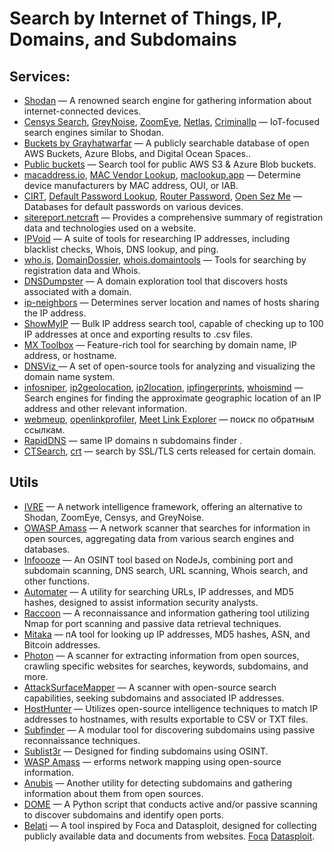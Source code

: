 # **Search by Internet of Things, IP, Domains, and Subdomains**

## Services:

* [Shodan](https://shodan.io/) — A renowned search engine for gathering information about internet-connected devices.
* [Censys Search](https://search.censys.io/), [GreyNoise](https://viz.greynoise.io/), [ZoomEye](https://www.zoomeye.org/), [Netlas](https://natlas.io/), [CriminalIp](https://www.criminalip.io/) — IoT-focused search engines similar to Shodan.
* [Buckets by Grayhatwarfar](https://buckets.grayhatwarfare.com/) — A publicly searchable database of open AWS Buckets, Azure Blobs, and Digital Ocean Spaces..
* [Public buckets](https://osint.sh/buckets/) — Search tool for public AWS S3 & Azure Blob buckets.
* [macaddress.io](https://macaddress.io/), [MAC Vendor Lookup](https://www.macvendorlookup.com/), [maclookup.app](https://maclookup.app/) — Determine device manufacturers by MAC address, OUI, or IAB.
* [CIRT](https://cirt.net/), [Default Password Lookup](https://www.fortypoundhead.com/tools\_dpw.asp), [Router Password](https://www.routerpasswords.com/), [Open Sez Me](https://open-sez.me/) — Databases for default passwords on various devices.
* [sitereport.netcraft](https://sitereport.netcraft.com/) — Provides a comprehensive summary of registration data and technologies used on a website.
* [IPVoid](http://www.ipvoid.com/) — A suite of tools for researching IP addresses, including blacklist checks, Whois, DNS lookup, and ping.
* [who.is](https://who.is/), [DomainDossier](https://centralops.net/co/DomainDossier.aspx), [whois.domaintools](https://whois.domaintools.com/) — Tools for searching by registration data and Whois.
* [DNSDumpster](https://dnsdumpster.com/) — A domain exploration tool that discovers hosts associated with a domain.
* [ip-neighbors](https://www.ip-neighbors.com/) — Determines server location and names of hosts sharing the IP address.
* [ShowMyIP](https://www.showmyip.com/bulk-ip-lookup/) — Bulk IP address search tool, capable of checking up to 100 IP addresses at once and exporting results to .csv files.
* [MX Toolbox](https://mxtoolbox.com/SuperTool.aspx) — Feature-rich tool for searching by domain name, IP address, or hostname.
* [DNSViz ](http://dnsviz.net/)— A set of open-source tools for analyzing and visualizing the domain name system.
* [infosniper](http://www.infosniper.net/), [ip2geolocation](https://ip2geolocation.com/), [ip2location](https://www.ip2location.com/demo), [ipfingerprints](https://www.ipfingerprints.com/), [whoismind](https://whoismind.com/) — Search engines for finding the approximate geographic location of an IP address and other relevant information.
* [webmeup](https://webmeup.com/), [openlinkprofiler](https://openlinkprofiler.org/), [Meet Link Explorer](https://moz.com/link-explorer) — поиск по обратным ссылкам.
* [RapidDNS](https://rapiddns.io/) — same IP domains n subdomains finder .
* [CTSearch](https://ui.ctsearch.entrust.com/ui/ctsearchui), [crt](https://crt.sh/) — search by SSL/TLS certs released for certain domain.

## Utils

* [IVRE](https://github.com/ivre/ivre) — A network intelligence framework, offering an alternative to Shodan, ZoomEye, Censys, and GreyNoise.
* [OWASP Amass](https://github.com/OWASP/Amass) — A network scanner that searches for information in open sources, aggregating data from various search engines and databases.
* [Infoooze](https://github.com/devXprite/infoooze) — An OSINT tool based on NodeJs, combining port and subdomain scanning, DNS search, URL scanning, Whois search, and other functions.
* [Automater](http://www.tekdefense.com/automater/) — A utility for searching URLs, IP addresses, and MD5 hashes, designed to assist information security analysts.
* [Raccoon](https://github.com/evyatarmeged/Raccoon) — A reconnaissance and information gathering tool utilizing Nmap for port scanning and passive data retrieval techniques.
* [Mitaka](https://github.com/ninoseki/mitaka) — пA tool for looking up IP addresses, MD5 hashes, ASN, and Bitcoin addresses.
* [Photon](https://github.com/s0md3v/Photon) — A scanner for extracting information from open sources, crawling specific websites for searches, keywords, subdomains, and more.
* [AttackSurfaceMapper](https://github.com/superhedgy/AttackSurfaceMapper) — A scanner with open-source search capabilities, seeking subdomains and associated IP addresses.
* [HostHunter](https://github.com/SpiderLabs/HostHunter) — Utilizes open-source intelligence techniques to match IP addresses to hostnames, with results exportable to CSV or TXT files.
* [Subfinder](https://github.com/projectdiscovery/subfinder) — A modular tool for discovering subdomains using passive reconnaissance techniques.
* [Sublist3r](https://github.com/aboul3la/Sublist3r) — Designed for finding subdomains using OSINT.
* [WASP Amass](https://github.com/OWASP/Amass) — erforms network mapping using open-source information.
* [Anubis](https://github.com/jonluca/Anubis) — Another utility for detecting subdomains and gathering information about them from open sources.
* [DOME](https://github.com/v4d1/Dome) — A Python script that conducts active and/or passive scanning to discover subdomains and identify open ports.
* [Belati](https://github.com/aancw/Belati) — A tool inspired by Foca and Datasploit, designed for collecting publicly available data and documents from websites. [Foca](https://github.com/ElevenPaths/FOCA) [Datasploit](https://github.com/DataSploit/datasploit).
